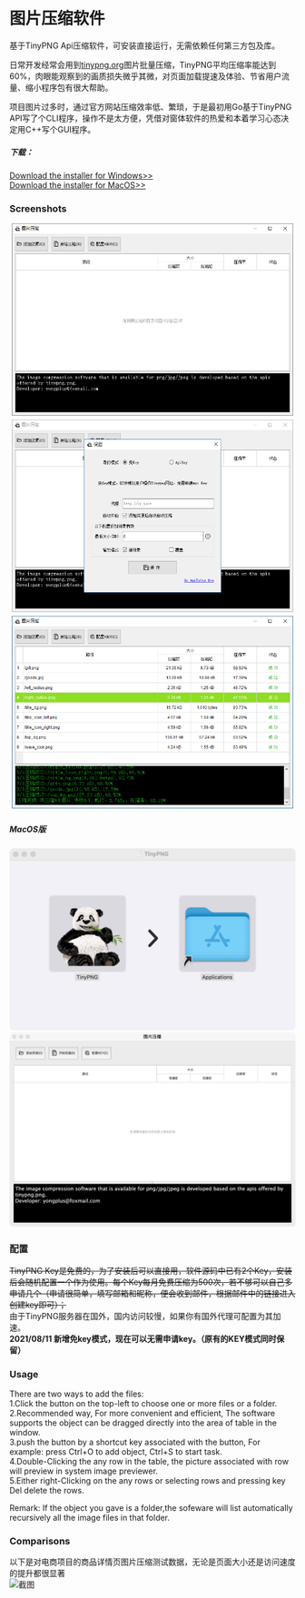 # 图片压缩软件
基于TinyPNG Api压缩软件，可安装直接运行，无需依赖任何第三方包及库。


日常开发经常会用到[tinypng.org](https://tinypng.org/)图片批量压缩，TinyPNG平均压缩率能达到60%，肉眼能观察到的画质损失微乎其微，对页面加载提速及体验、节省用户流量、缩小程序包有很大帮助。

项目图片过多时，通过官方网站压缩效率低、繁琐，于是最初用Go基于TinyPNG API写了个CLI程序，操作不是太方便，凭借对窗体软件的热爱和本着学习心态决定用C++写个GUI程序。


##### 下载：
[Download the installer for Windows>>](https://dd.0f3.com/tinypng/installer.exe)  
[Download the installer for MacOS>>](https://dd.0f3.com/tinypng/Tinypng-MacOS.dmg)

### Screenshots
![截图](./assets/Screenshot3.png)  
![截图](./assets/Screenshot1.png)  
![截图](./assets/Screenshot2.png)  

##### MacOS版
![截图](./assets/mac2.jpeg)  
![截图](./assets/mac1.jpeg)  

### 配置
~~TinyPNG Key是免费的，为了安装后可以直接用，软件源码中已有2个Key，安装后会随机配置一个作为使用。每个Key每月免费压缩为500次，若不够可以自己多申请几个（申请很简单，填写邮箱和昵称，便会收到邮件，根据邮件中的链接进入创建key即可）；~~  
由于TinyPNG服务器在国外，国内访问较慢，如果你有国外代理可配置为其加速。  
**2021/08/11 新增免key模式，现在可以无需申请key。（原有的KEY模式同时保留）**

### Usage
 There are two ways to add the files:  
 1.Click the button on the top-left to choose one or more files or a folder.   
 2.Recommended way, For more convenient and efficient, The software supports the object can be dragged directly into the area of table in the window.   
 3.push the button by a shortcut key associated with the button, For example: press Ctrl+O to add object, Ctrl+S to start task.   
 4.Double-Clicking the any row in the table, the picture associated with row will preview in system image previewer.  
 5.Either right-Clicking on the any rows or selecting rows and pressing key Del delete the rows.  

 Remark: If the object you gave is a folder,the sofeware will list automatically recursively all the image files in that folder.



### Comparisons
以下是对电商项目的商品详情页图片压缩测试数据，无论是页面大小还是访问速度的提升都很显著  
![截图](http://0f3.com/tinypng/compared.png?v2)  






